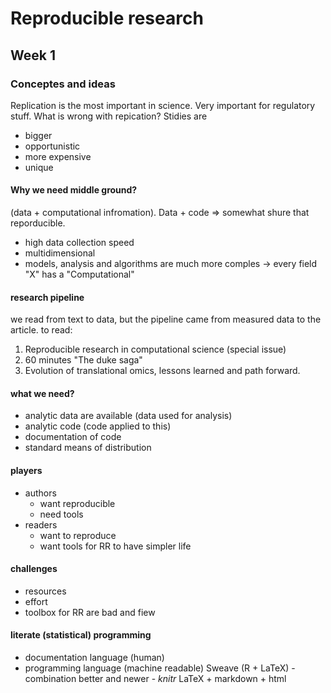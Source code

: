 # Reproducible research
## Week 1
### Conceptes and ideas
Replication is the most important in science. Very important for regulatory stuff.
What is wrong with repication?
Stidies are 
- bigger
- opportunistic
- more expensive
- unique
#### Why we need middle ground?
(data + computational infromation). Data + code => somewhat shure that reporducible.
- high data collection speed
- multidimensional
- models, analysis and algorithms are much more comples -> every field "X" has a "Computational"

#### research pipeline
we read from text to data, but the pipeline came from measured data to the article.
to read:
1. Reproducible research in computational science (special issue)
2. 60 minutes "The duke saga"
3. Evolution of translational omics, lessons learned and path forward.

#### what we need?
- analytic data are available (data used for analysis)
- analytic code (code applied to this)
- documentation of code
- standard means of distribution

#### players
- authors
  - want reproducible 
  - need tools
- readers
  - want to reproduce
  - want tools for RR to have simpler life
#### challenges
- resources
- effort
- toolbox for RR are bad and fiew

#### literate (statistical) programming
* documentation language (human)
* programming language (machine readable)
Sweave (R + LaTeX) - combination
better and newer - _knitr_
LaTeX + markdown + html
